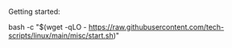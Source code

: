 Getting started:

bash -c "$(wget -qLO - https://raw.githubusercontent.com/tech-scripts/linux/main/misc/start.sh)"
